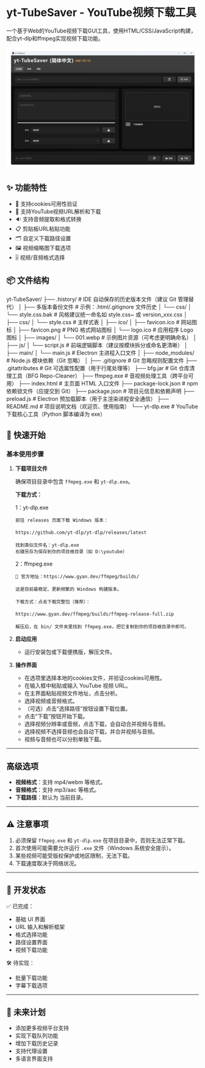 
# yt-TubeSaver - YouTube视频下载工具


一个基于Web的YouTube视频下载GUI工具，使用HTML/CSS/JavaScript构建，配合yt-dlp和ffmpeg实现视频下载功能。

![yt-TubeSaver 界面截图](images/001.webp)

## ✨ 功能特性

- 🎥 支持cookies可用性验证
- 🎥 支持YouTube视频URL解析和下载
- 🔉 支持音频提取和格式转换
- 📋 剪贴板URL粘贴功能
- 🗂️ 自定义下载路径设置
- 🖼️ 视频缩略图下载选项
- 🎚️ 视频/音频格式选择

## 📦 文件结构


yt-TubeSaver/
├── .history/               # IDE 自动保存的历史版本文件（建议 Git 管理替代）
│   ├── 多版本备份文件       # 示例：.html/.gitignore 文件历史
│   └── css/
│       └── style.css.bak    # 风格建议统一命名如 style.css~ 或 version_xxx.css
│
├── css/
│   └── style.css            # 主样式表
│
├── ico/
│   ├── favicon.ico          # 网站图标
│   ├── favicon.png          # PNG 格式网站图标
│   └── logo.ico             # 应用程序 Logo 图标
│
├── images/
│   └── 001.webp             # 示例图片资源（可考虑更明确命名）
│
├── js/
│   └── script.js            # 前端逻辑脚本（建议按模块拆分或命名更清晰）
│
├── main/
│   └── main.js              # Electron 主进程入口文件
│
├── node_modules/            # Node.js 模块依赖（Git 忽略）
│
├── .gitignore               # Git 忽略规则配置文件
├── .gitattributes           # Git 可选属性配置（用于行尾处理等）
├── bfg.jar                  # Git 仓库清理工具（BFG Repo-Cleaner）
├── ffmpeg.exe               # 音视频处理工具（跨平台可用）
├── index.html               # 主页面 HTML 入口文件
├── package-lock.json        # npm 依赖锁文件（应提交到 Git）
├── package.json             # 项目元信息和依赖声明
├── preload.js               # Electron 预加载脚本（用于主渲染进程安全通信）
├── README.md                # 项目说明文档（欢迎页、使用指南）
└── yt-dlp.exe               # YouTube 下载核心工具（Python 脚本编译为 exe）



🚀 快速开始
-------

### 基本使用步骤

1.  **下载项目文件**  

    确保项目目录中包含 `ffmpeg.exe` 和 `yt-dlp.exe`。

    **下载方式：**

    1：yt-dlp.exe

        前往 releases 页面下载 Windows 版本：

        https://github.com/yt-dlp/yt-dlp/releases/latest 

        找到类似文件名：yt-dlp.exe
        右键另存为保存到你的项目根目录（如 D:\youtube）

    2：ffmpeg.exe

        🔗 官方地址：https://www.gyan.dev/ffmpeg/builds/ 

        这是目前最稳定、更新频繁的 Windows 构建版本。

        下载方式：点击下载完整包（推荐）：

        https://www.gyan.dev/ffmpeg/builds/ffmpeg-release-full.zip 

        解压后，在 bin/ 文件夹里找到 ffmpeg.exe，把它复制到你的项目根目录中即可。
    
2.  **启动应用**

    *   运行安装包或下载便携版，解压文件。
    

3.  **操作界面**
    *   在选项里选择本地的cookies文件，并验证cookies可用性。
    *   在输入框中粘贴或输入 YouTube 视频 URL。
    *   在主界面粘贴视频文件地址，点击分析。
    *   选择视频或音频格式。
    *   （可选）点击“选择路径”按钮设置下载位置。
    *   点击“下载”按钮开始下载。
    *   选择视频分辨率或音频，点击下载，会自动合并视频与音频。
    *   选择视频不选择音频也会自动下载，并合并视频与音频。
    *   视频与音频也可以分别单独下载。

* * *

高级选项
----

*   **视频格式**：支持 mp4/webm 等格式。
*   **音频格式**：支持 mp3/aac 等格式。
*   **下载路径**：默认为 当前目录。

* * *

⚠️ 注意事项
-------

1.  必须保留 `ffmpeg.exe` 和 `yt-dlp.exe` 在项目目录中，否则无法正常下载。
2.  首次使用可能需要允许运行 `.exe` 文件（Windows 系统安全提示）。
3.  某些视频可能受版权保护或地区限制，无法下载。
4.  下载速度取决于网络状况。

* * *

🔧 开发状态
-------

✅ 已完成：

*   基础 UI 界面
*   URL 输入和解析框架
*   格式选择功能
*   路径设置界面
*   视频下载功能

🛠️ 待实现：

*   批量下载功能
*   字幕下载选项

* * *

🌟 未来计划
-------

*   添加更多视频平台支持
*   实现下载队列功能
*   增加下载历史记录
*   支持代理设置
*   多语言界面支持